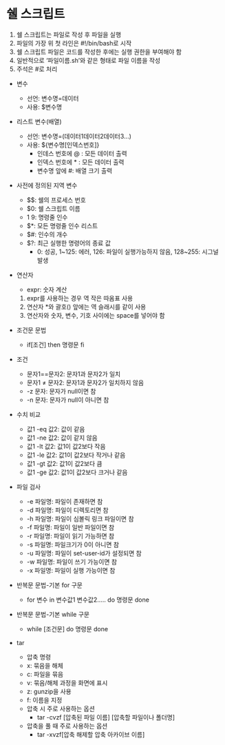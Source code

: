 # 쉘 스크립트

1. 쉘 스크립트는 파일로 작성 후 파일을 실행
2. 파일의 가장 위 첫 라인은 #!/bin/bash로 시작
3. 쉘 스크립트 파일은 코드를 작성한 후에는 실행 권한을 부여해야 함
4. 일반적으로 ‘파일이름.sh’와 같은 형태로 파일 이름을 작성
5. 주석은 #로 처리

- 변수
    - 선언: 변수명=데이터
    - 사용: $변수명
    
- 리스트 변수(배열)
    - 선언: 변수명=(데이터1데이터2데이터3...)
    - 사용: ${변수명[인덱스번호]}
        - 인데스 번호에 @ : 모든 데이터 출력
        - 인덱스 번호에 * : 모든 데이터 출력
        - 변수명 앞에 #: 배열 크기 출력
        
- 사전에 정의된 지역 변수
    - $$: 쉘의 프로세스 번호
    - $0: 쉘 스크립트 이름
    - $1~$9: 명령줄 인수
    - $*: 모든 명령줄 인수 리스트
    - $#: 인수의 개수
    - $?: 최근 실행한 명령어의 종료 값
        - 0: 성공, 1~125: 에러, 126: 파일이 실행가능하지 않음, 128~255: 시그널 발생
    
- 연산자
    - expr: 숫자 계산
    1. expr를 사용하는 경우 역 작은 따옴표 사용
    2. 연산자 *와 괄호() 앞에는 역 슬래시를 같이 사용
    3. 연산자와 숫자, 변수, 기호 사이에는 space를 넣어야 함
    
- 조건문 문법
    - if[조건]
    then
        명령문
    fi

- 조건
    - 문자1==문자2: 문자1과 문자2가 일치
    - 문자1 ≠ 문자2: 문자1과 문자2가 일치하지 않음
    - -z 문자: 문자가 null이면 참
    - -n 문자: 문자가 null이 아니면 참
    
- 수치 비교
    - 값1 -eq 값2: 값이 같음
    - 값1 -ne 값2: 값이 같지 않음
    - 값1 -lt 값2: 값1이 값2보다 작음
    - 값1 -le 값2: 값1이 값2보다 작거나 같음
    - 값1 -gt 값2: 값1이 값2보다 큼
    - 값1 -ge 값2: 값1이 값2보다 크거나 같음
    
- 파일 검사
    - -e 파일명: 파일이 존재하면 참
    - -d 파일명: 파일이 디렉토리면 참
    - -h 파일명: 파일이 심볼릭 링크 파일이면 참
    - -f 파일명: 파일이 일반 파일이면 참
    - -r 파일명: 파일이 읽기 가능하면 참
    - -s 파일명: 파일크기가 0이 아니면 참
    - -u 파일명: 파일이 set-user-id가 설정되면 참
    - -w 파일명: 파일이 쓰기 가능이면 참
    - -x 파일명: 파일이 실행 가능이면 참
    
- 반복문 문법-기본 for 구문
    - for 변수 in 변수값1 변수값2.....
    do
        명령문
    done
    
- 반복문 문법-기본 while 구문
    - while [조건문]
    do
        명령문
    done

- tar
    - 압축 명령
    - x: 묶음을 해체
    - c: 파일을 묶음
    - v: 묶음/해체 과정을 화면에 표시
    - z: gunzip을 사용
    - f: 이름을 지정
    - 압축 시 주로 사용하는 옵션
        - tar -cvzf [압축된 파일 이름] [압축할 파일이나 폴더명]
    - 압축을 풀 때 주로 사용하는 옵션
        - tar -xvzf[압축 해제할 압축 아카이브 이름]
